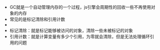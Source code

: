 
 * GC就是一个自动管理内存的一个过程，js引擎会周期性的回收一些不再使用对象的内存
 * 常见的是标记清除和引用计数
 * 
 * 标记清除：就是标记能够被访问的对象，清除一些未被标记的对象
 * 引用计数：就是计算变量有多少个引用，为零就会清除，但是无法处理循环引用的问题